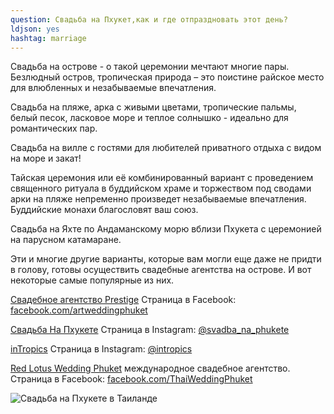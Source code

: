 ```yaml
---
question: Свадьба на Пхукет,как и где отпраздновать этот день?
ldjson: yes
hashtag: marriage
---
```



Свадьба на острове - о такой церемонии мечтают многие пары. Безлюдный остров, тропическая природа – это поистине райское место для влюбленных и незабываемые впечатления.
  
Свадьба на пляже, арка с живыми цветами, тропические пальмы, белый песок, ласковое море и теплое солнышко - идеально для романтических пар.

Свадьба на вилле с гостями для любителей приватного отдыха с видом на море и закат! 

Тайская церемония или её комбинированный вариант с проведением священного ритуала в буддийском храме и торжеством под сводами арки на пляже непременно произведет незабываемые впечатления. Буддийские монахи благословят ваш союз.

Свадьба на Яхте по Андаманскому морю вблизи Пхукета с церемонией на парусном катамаране. 

Эти и многие другие варианты, которые вам могли еще даже не придти в голову, готовы осуществить свадебные агентства на острове. И вот некоторые самые популярные из них.

[Свадебное агентство Prestige](http://phuketwedding.ru/) Страница в Facebook: [facebook.com/artweddingphuket](https://www.facebook.com/artweddingphuket)

[Свадьба На Пхукете](https://www.svadba-na-phukete.ru/) Страница в Instagram: [@svadba_na_phukete](https://www.instagram.com/svadba_na_phukete/)

[inTropics](http://intropics.com/thailand/svadba/) Страница в Instagram: [@intropics](https://www.instagram.com/intropics/)

[Red Lotus Wedding Phuket](https://www.budgetweddingphuket.com/) международное свадебное агентство. Страница в Facebook: [facebook.com/ThaiWeddingPhuket](https://www.facebook.com/ThaiWeddingPhuket)

![Свадьба на Пхукете в Таиланде](https://phuketfaq.ru/assets/images/svadba.jpeg)
